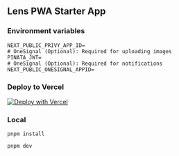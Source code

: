 ## Lens PWA Starter App

### Environment variables

```
NEXT_PUBLIC_PRIVY_APP_ID=
# OneSignal (Optional): Required for uploading images
PINATA_JWT=
# OneSignal (Optional): Required for notifications
NEXT_PUBLIC_ONESIGNAL_APPID=
```

### Deploy to Vercel

[![Deploy with Vercel](https://vercel.com/button)](https://vercel.com/new/clone?repository-url=https%3A%2F%2Fgithub.com%2Fbartomolina%2Flens-pwa&env=NEXT_PUBLIC_PRIVY_APP_ID,PINATA_JWT,NEXT_PUBLIC_ONESIGNAL_APPID)

### Local

`pnpm install`

`pnpm dev`
